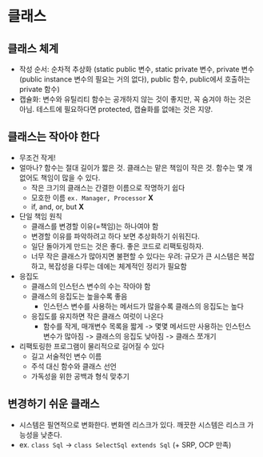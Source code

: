 # 클래스


## 클래스 체계
- 작성 순서: 순차적 추상화 (static public 변수, static private 변수, private 변수 (public instance 변수의 필요는 거의 없다), public 함수, public에서 호출하는 private 함수)
- 캡슐화: 변수와 유틸리티 함수는 공개하지 않는 것이 좋지만, 꼭 숨겨야 하는 것은 아님. 테스트에 필요하다면 protected, 캡슐화를 없애는 것은 지양.


## 클래스는 작아야 한다
- 무조건 작게!
- 얼마나? 함수는 절대 길이가 짧은 것. 클래스는 맡은 책임이 작은 것. 함수는 몇 개 없어도 책임이 많을 수 있다.
    * 작은 크기의 클래스는 간결한 이름으로 작명하기 쉽다
    * 모호한 이름 `ex. Manager, Processor` **X**
    * if, and, or, but **X**
- 단일 책임 원칙
    * 클래스를 변경할 이유(=책임)는 하나여야 함
    * 변경할 이유를 파악하려고 하다 보면 추상화하기 쉬워진다.
    * 일단 돌아가게 만드는 것은 좋다. 좋은 코드로 리팩토링하자.
    * 너무 작은 클래스가 많아지면 불편할 수 있다는 우려: 규모가 큰 시스템은 복잡하고, 복잡성을 다루는 데에는 체계적인 정리가 필요함
- 응집도
    * 클래스의 인스턴스 변수의 수는 작아야 함
    * 클래스의 응집도는 높을수록 좋음
        + 인스턴스 변수를 사용하는 메서드가 많을수록 클래스의 응집도는 높다
    * 응집도를 유지하면 작은 클래스 여럿이 나온다
        + 함수를 작게, 매개변수 목록을 짧게 -> 몇몇 메서드만 사용하는 인스턴스 변수가 많아짐 -> 클래스의 응집도 낮아짐 -> 클래스 쪼개기
- 리팩토링한 프로그램이 물리적으로 길어질 수 있다
    * 길고 서술적인 변수 이름
    * 주석 대신 함수와 클래스 선언
    * 가독성을 위한 공백과 형식 맞추기


## 변경하기 쉬운 클래스
- 시스템은 필연적으로 변화한다. 변화엔 리스크가 있다. 깨끗한 시스템은 리스크 가능성을 낮춘다.
- ex. `class Sql` -> `class SelectSql extends Sql` (+ SRP, OCP 만족)